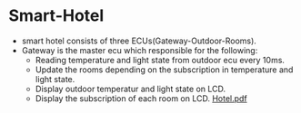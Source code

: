 # Smart-Hotel
- smart hotel consists of three ECUs(Gateway-Outdoor-Rooms).
- Gateway is the master ecu which responsible for the following:
   - Reading temperature and light state from outdoor ecu every 10ms.
   - Update the rooms depending on the subscription in temperature and light state.
   - Display outdoor temperatur and light state on LCD.
   - Display the subscription of each room on LCD.
[Hotel.pdf](https://github.com/AhmedElbanawi/Smart-Hotel/files/8477152/Hotel.pdf)
